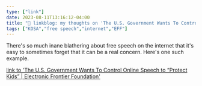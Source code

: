 ```yaml
---
type: ["link"]
date: 2023-08-11T13:16:12-04:00
title: "🔗 linkblog: my thoughts on 'The U.S. Government Wants To Control Online Speech to “Protect Kids” | Electronic Frontier Foundation'"
tags: ["KOSA","free speech","internet","EFF"]
---
```

There's so much inane blathering about free speech on the internet that it's easy to sometimes forget that it can be a real concern. Here's one such example.  
 

[link to 'The U.S. Government Wants To Control Online Speech to “Protect Kids” | Electronic Frontier Foundation'](https://www.eff.org/deeplinks/2023/08/us-government-about-control-speech-online-protect-kids)
